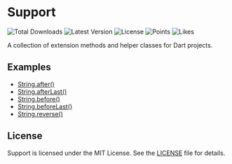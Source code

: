 # Support

![Total Downloads](https://img.shields.io/pub/dm/support)
![Latest Version](https://img.shields.io/pub/v/support)
![License](https://img.shields.io/github/license/filipprober/support)
![Points](https://img.shields.io/pub/points/support)
![Likes](https://img.shields.io/pub/likes/support)

A collection of extension methods and helper classes for Dart projects.

## Examples

- [String.after()](https://github.com/filipprober/support/tree/0.x/example/string_after.dart)
- [String.afterLast()](https://github.com/filipprober/support/tree/0.x/example/string_after_last.dart)
- [String.before()](https://github.com/filipprober/support/tree/0.x/example/string_before.dart)
- [String.beforeLast()](https://github.com/filipprober/support/tree/0.x/example/string_before_last.dart)
- [String.reverse()](https://github.com/filipprober/support/tree/0.x/example/string_reverse.dart)

## License

Support is licensed under the MIT License. See the [LICENSE](LICENSE) file for details.
